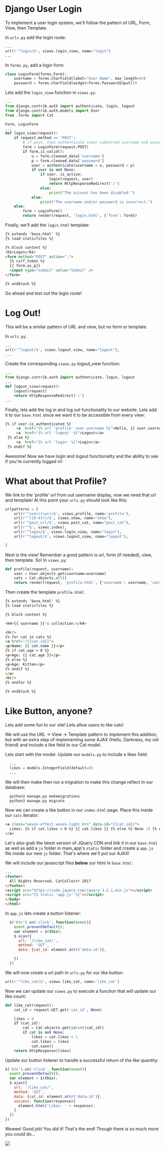 # Django User Login

To implement a user login system, we'll follow the pattern of URL, Form, View, then Template.

In `urls.py` add the login route:

```python
...
url(r'^login/$', views.login_view, name="login")
...
```

In `forms.py`, add a login form:

```python
class LoginForm(forms.Form):
    username = forms.CharField(label="User Name", max_length=64)
    password = forms.CharField(widget=forms.PasswordInput())
```

Lets add the `login_view` function in `views.py`:

```python
...
from django.contrib.auth import authenticate, login, logout
from django.contrib.auth.models import User
from .forms import Cat

Form, LoginForm
...
def login_view(request):
    if request.method == 'POST':
        # if post, then authenticate (user submitted username and password)
        form = LoginForm(request.POST)
        if form.is_valid():
            u = form.cleaned_data['username']
            p = form.cleaned_data['password']
            user = authenticate(username = u, password = p)
            if user is not None:
                if user. is_active:
                    login(request, user)
                    return HttpResponseRedirect('/')
                else:
                    print("The account has been disabled.")
            else:
                print("The username and/or password is incorrect.")
    else:
        form = LoginForm()
        return render(request, 'login.html', {'form': form})
```

Finally, we'll add the `login.html` template:

```html
{% extends 'base.html' %}
{% load staticfiles %}

{% block content %}
<h1>Login</h1>
<form method="POST" action=".">
  {% csrf_token %}
  {{ form.as_p}}
  <input type="submit" value="Submit" />
</form>

{% endblock %}
```

Go ahead and test out the login route!

# Log Out!

This will be a similar pattern of URL and view, but no form or template.

In `urls.py`:

```python
...
url(r'^logout/$', views.logout_view, name="logout"),
...
```

Create the corresponding `views.py` logout_view function:

```python
...
from django.contrib.auth import authenticate, login, logout
...
def logout_view(request):
    logout(request)
    return HttpResponseRedirect('/')
...
```

Finally, lets add the log in and log out functionality to our website. Lets add it to our `base.html` since we want it to be accessible from every view:

```html
{% if user.is_authenticated %}
     <a  href="{% url 'profile' user.username %}">Hello, {{ user.username }}!</a> |
     <a  href="{% url 'logout' %}">Logout</a>
 {% else %}
     <a  href="{% url 'login' %}">Login</a>
 {% endif %}
```

Awesome! Now we have login and logout functionality and the ability to see if you're currently logged in!

# What about that Profile?

We link to the 'profile' url from out username display, now we need that url and template! At this point your `urls.py` should look like this:

```python
urlpatterns = [
    url(r'^user/(\w+)/$', views.profile, name='profile'),
    url(r'^([0-9]+)/$', views.show, name="show"),
    url(r'^post_url/$', views.post_cat, name="post_cat"),
    url(r'^$', views.index),
    url(r'^login/$', views.login_view, name="login"),
    url(r'^logout/$', views.logout_view, name="logout"),

]
```

Next is the view! Remember a good pattern is url, form (if needed), view, then template. So! In `views.py`:

```python
def profile(request, username):
    user = User.objects.get(username=username)
    cats = Cat.objects.all()
    return render(request, 'profile.html', {'username': username, 'cats': cats})
```

Then create the template `profile.html`:

```html
{% extends 'base.html' %}
{% load staticfiles %}

{% block content %}

<h4>{{ username }}'s collection:</h4>

<hr/>
{% for cat in cats %}
<a href="/{{cat.id}}">
<p>Name: {{ cat.name }}</p>
{% if cat.age > 0 %}
<p>Age: {{ cat.age }}</p>
{% else %}
<p>Age: Kitten</p>
{% endif %}
</a>
<hr/>
{% endfor %}

{% endblock %}
```

# Like Button, anyone?

Lets add some fun to our site! Lets allow users to like cats!

We will use the URL -> View -> Template pattern to implement this addition, but with an extra step of implementing some AJAX (Hello, Darkness, my old friend) and include a like field to our Cat model.

Lets start with the model. Update our `models.py` to include a likes field:

```python
  ...
  likes = models.IntegerField(default=0)
  ...
```

We will then make then run a migration to make this change reflect in our database:

```bash
  python3 manage.py makemigrations
  python3 manage.py migrate
```

Now we can create a like button in our `index.html` page. Place this inside our `cats` iterator:

```html
<a class="waves-effect waves-light btn" data-id="{{cat.id}}">
  Likes: {% if cat.likes > 0 %} {{ cat.likes }} {% else %} None :( {% endif %}
</a>

```

Let's also grab the latest version of JQuery CDN and link it in our `base.html` as well as add a `js` folder in main_app's `static` folder and create a `app.js` file inside our new `js` folder. That's where we'll put our AJAX!

We will include our javascript files **below** our html in `base.html`:

```html
...
<footer>
  All Rights Reserved, CatCollectr 2017
</footer>
<script src="https://code.jquery.com/jquery-3.3.1.min.js"></script>
<script src="{% static 'app.js' %}"></script>
</body>
</html>
```

In `app.js` lets create a button listener:

```javascript
  $('btn').on('click', function(event){
    event.preventDefault();
    var element = $(this);
    $.ajax({
      url: '/like_cat/',
      method: 'GET',
      data: {cat_id: element.attr('data-id')},

    })
  })
```

We will now create a url path in `urls.py` for our like button:

```python
url(r'^like_cat/$', views.like_cat, name='like_cat')
```

Now we can update our `views.py` to execute a function that will update our like count:

```python
def like_cat(request):
    cat_id = request.GET.get('cat_id', None)

    likes = 0
    if (cat_id):
        cat = Cat.objects.get(id=int(cat_id))
        if cat is not None:
            likes = cat.likes + 1
            cat.likes = likes
            cat.save()
    return HttpResponse(likes)
```

Update our button listener to handle a successful return of the like quantity:

```javascript
$('btn').on('click', function(event){
  event.preventDefault();
  var element = $(this);
  $.ajax({
    url: '/like_cat/',
    method: 'GET',
    data: {cat_id: element.attr('data-id')},
    success: function(response){
      element.html('Likes: ' + response);
    }
  })
})
```

Wowee! Good job! You did it! That's the end! Though there is so much more you could do...

![](http://www.reactiongifs.us/wp-content/uploads/2013/10/jeremiah_johnson_nodding.gif)
